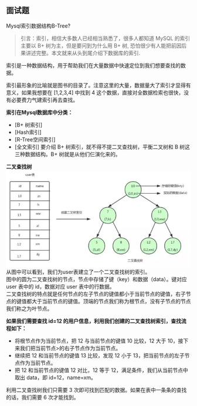 ## 面试题
Mysql索引数据结构B-Tree?

> 引言：索引，相信大多数人已经相当熟悉了，很多人都知道 MySQL 的索引主要以 B+ 树为主，但是要问到为什么用 B+ 树,
> 恐怕很少有人能把前因后果讲述完整。本文就来从头到尾介绍下数据库的索引.

索引是一种数据结构，用于帮助我们在大量数据中快速定位到我们想要查找的数据。  

索引最形象的比喻就是图书的目录了。注意这里的大量，数据量大了索引才显得有意义，如果我想要在 [1,2,3,4] 中找到 4 这个数据，直接对全数据检索也很快，没有必要费力气建索引再去查找。

**索引在Mysql数据库中分类：**
- [B+ 树索引]
- [Hash索引]
- [R-Tree空间索引]
- [全文索引]
要介绍 B+ 树索引，就不得不提二叉查找树，平衡二叉树和 B 树这三种数据结构。B+ 树就是从他们仨演化来的。

**二叉查找树**  
![](/docs/mysql-interview/images/二叉树.png)  
从图中可以看到，我们为user表建立了一个二叉查找树的索引。  
图中的圆为二叉查找树的节点，节点中存储了键（key）和数据（data）。键对应 user 表中的 id，数据对应 user 表中的行数据。  
二叉查找树的特点就是任何节点的左子节点的键值都小于当前节点的键值，右子节点的键值都大于当前节点的键值。顶端的节点我们称为根节点，没有子节点的节点我们称之为叶节点。 

**如果我们需要查找 id=12 的用户信息，利用我们创建的二叉查找树索引，查找流程如下：**  
* 将根节点作为当前节点，把 12 与当前节点的键值 10 比较，12 大于 10，接下来我们把当前节点>的右子节点作为当前节点。 
* 继续把 12 和当前节点的键值 13 比较，发现 12 小于 13，把当前节点的左子节点作为当前节点。 
* 把 12 和当前节点的键值 12 对比，12 等于 12，满足条件，我们从当前节点中取出 data，即 id=12，name=xm。

利用二叉查找树我们只需要 3 次即可找到匹配的数据。如果在表中一条条的查找的话，我们需要 6 次才能找到。
